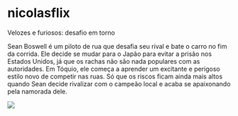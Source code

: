 # nicolasflix

Velozes e furiosos: desafio em torno

Sean Boswell é um piloto de rua que desafia seu rival e bate o carro no fim da corrida. Ele decide se mudar para o Japão para evitar a prisão nos Estados Unidos, já que os rachas não são nada populares com as autoridades. Em Tóquio, ele começa a aprender um excitante e perigoso estilo novo de competir nas ruas. Só que os riscos ficam ainda mais altos quando Sean decide rivalizar com o campeão local e acaba se apaixonando pela namorada dele.

![](https://tenor.com/pt-BR/view/fast-and-furious-family-gif-22237551)
